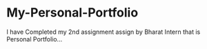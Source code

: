 # My-Personal-Portfolio
I have Completed my 2nd assignment assign by Bharat Intern that is Personal Portfolio...
